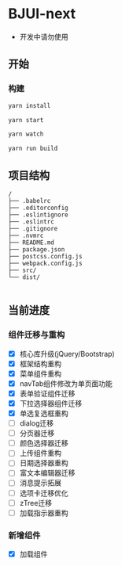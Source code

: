 # BJUI-next

- 开发中请勿使用


## 开始

### 构建

```sh
yarn install
```

```sh
yarn start
```
```sh
yarn watch
```

```sh
yarn run build
```

## 项目结构

```
/
├── .babelrc
├── .editorconfig
├── .eslintignore
├── .eslintrc
├── .gitignore
├── .nvmrc
├── README.md
├── package.json
├── postcss.config.js
├── webpack.config.js
├── src/
└── dist/
  
```

## 当前进度

### 组件迁移与重构

- [x] 核心库升级(jQuery/Bootstrap)
- [x] 框架结构重构
- [x] 菜单组件重构
- [x] navTab组件修改为单页面功能
- [x] 表单验证组件迁移
- [x] 下拉选择器组件迁移
- [x] 单选复选框重构
- [ ] dialog迁移
- [ ] 分页器迁移
- [ ] 颜色选择器迁移
- [ ] 上传组件重构
- [ ] 日期选择器重构
- [ ] 富文本编辑器迁移
- [ ] 消息提示拓展
- [ ] 选项卡迁移优化
- [ ] zTree迁移
- [ ] 加载指示器重构

### 新增组件

- [x] 加载组件

